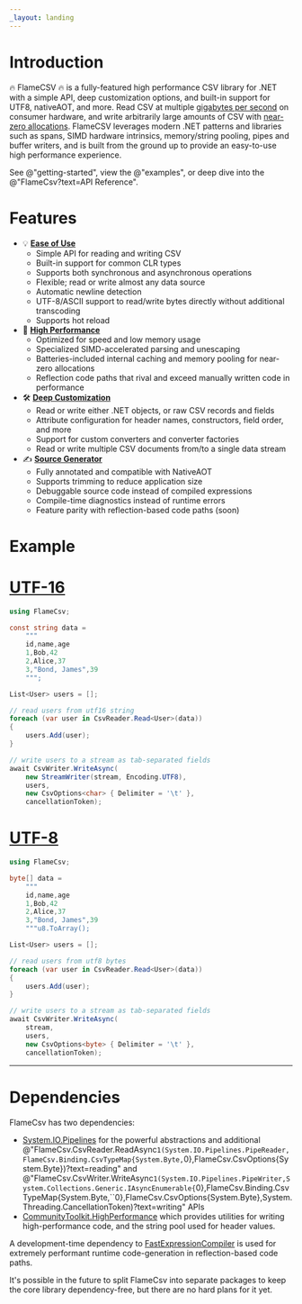 ```yaml
---
_layout: landing
---
```


# Introduction

🔥 FlameCSV 🔥 is a fully-featured high performance CSV library for .NET with a simple API, deep customization options, and built-in support for UTF8, nativeAOT, and more.
Read CSV at multiple [gigabytes per second](docs/benchmarks.md#reading-without-processing-all-fields) on consumer hardware, and write arbitrarily large amounts of CSV with [near-zero allocations](docs/benchmarks.md#writing-net-objects).
FlameCSV leverages modern .NET patterns and libraries such as spans, SIMD hardware intrinsics, memory/string pooling, pipes and buffer writers, and
is built from the ground up to provide an easy-to-use high performance experience.

See @"getting-started", view the @"examples", or deep dive into the @"FlameCsv?text=API Reference".

# Features

- 💡 **[Ease of Use](docs/examples.md)**
  - Simple API for reading and writing CSV
  - Built-in support for common CLR types
  - Supports both synchronous and asynchronous operations
  - Flexible; read or write almost any data source
  - Automatic newline detection
  - UTF-8/ASCII support to read/write bytes directly without additional transcoding
  - Supports hot reload
- 🚀 **[High Performance](docs/benchmarks.md)**
  - Optimized for speed and low memory usage
  - Specialized SIMD-accelerated parsing and unescaping
  - Batteries-included internal caching and memory pooling for near-zero allocations
  - Reflection code paths that rival and exceed manually written code in performance
- 🛠️ **[Deep Customization](docs/configuration.md)**
  - Read or write either .NET objects, or raw CSV records and fields
  - Attribute configuration for header names, constructors, field order, and more
  - Support for custom converters and converter factories
  - Read or write multiple CSV documents from/to a single data stream
- ✍️ **[Source Generator](docs/source-generator.md)**
  - Fully annotated and compatible with NativeAOT
  - Supports trimming to reduce application size
  - Debuggable source code instead of compiled expressions
  - Compile-time diagnostics instead of runtime errors
  - Feature parity with reflection-based code paths (soon)

# Example

# [UTF-16](#tab/utf16)
```cs
using FlameCsv;

const string data =
    """
    id,name,age
    1,Bob,42
    2,Alice,37
    3,"Bond, James",39
    """;

List<User> users = [];

// read users from utf16 string
foreach (var user in CsvReader.Read<User>(data))
{
    users.Add(user);
}

// write users to a stream as tab-separated fields
await CsvWriter.WriteAsync(
    new StreamWriter(stream, Encoding.UTF8),
    users,
    new CsvOptions<char> { Delimiter = '\t' },
    cancellationToken);
```

# [UTF-8](#tab/utf8)
```cs
using FlameCsv;

byte[] data =
    """
    id,name,age
    1,Bob,42
    2,Alice,37
    3,"Bond, James",39
    """u8.ToArray();

List<User> users = [];

// read users from utf8 bytes
foreach (var user in CsvReader.Read<User>(data))
{
    users.Add(user);
}

// write users to a stream as tab-separated fields
await CsvWriter.WriteAsync(
    stream,
    users,
    new CsvOptions<byte> { Delimiter = '\t' },
    cancellationToken);
```
---

# Dependencies

FlameCsv has two dependencies:
 - [System.IO.Pipelines](https://www.nuget.org/packages/system.io.pipelines/) for the powerful abstractions and additional @"FlameCsv.CsvReader.ReadAsync``1(System.IO.Pipelines.PipeReader,FlameCsv.Binding.CsvTypeMap{System.Byte,``0},FlameCsv.CsvOptions{System.Byte})?text=reading" and @"FlameCsv.CsvWriter.WriteAsync``1(System.IO.Pipelines.PipeWriter,System.Collections.Generic.IAsyncEnumerable{``0},FlameCsv.Binding.CsvTypeMap{System.Byte,``0},FlameCsv.CsvOptions{System.Byte},System.Threading.CancellationToken)?text=writing" APIs
 - [CommunityToolkit.HighPerformance](https://github.com/CommunityToolkit/dotnet) which provides utilities for writing high-performance code, and the string pool used for header values.

A development-time dependency to [FastExpressionCompiler](https://github.com/dadhi/FastExpressionCompiler) is used for extremely performant runtime code-generation in reflection-based code paths.

It's possible in the future to split FlameCsv into separate packages to keep the core library dependency-free, but there are no hard plans for it yet.

